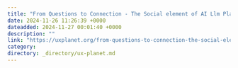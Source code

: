 ```yaml
---
title: "From Questions to Connection - The Social element of AI Llm Platforms"
date: 2024-11-26 11:26:39 +0000
dateadded: 2024-11-27 00:01:40 +0000
description: ""
link: "https://uxplanet.org/from-questions-to-connection-the-social-element-of-ai-llm-platforms-89ece2066aae?source=rss----819cc2aaeee0---4"
category:
directory: _directory/ux-planet.md
---
```


